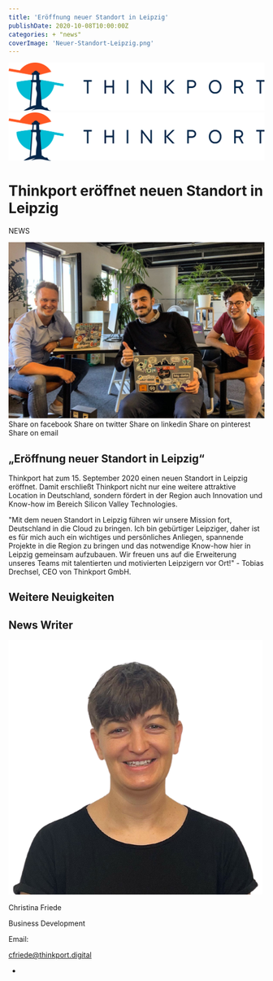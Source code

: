 ```yaml
---
title: 'Eröffnung neuer Standort in Leipzig'
publishDate: 2020-10-08T10:00:00Z
categories: + "news"
coverImage: 'Neuer-Standort-Leipzig.png'
---
```


[![Thinkport Logo](images/Logo_horizontral_new.png)](https://thinkport.digital)[![Thinkport Logo](images/Logo_horizontral_new.png)](https://thinkport.digital)

# Thinkport eröffnet neuen Standort in Leipzig

NEWS

![](images/Leipzig_tobi-Philipp-Tony_yes-1024x703.jpg) Share on facebook Share on twitter Share on linkedin Share on pinterest Share on email

## „Eröffnung neuer Standort in Leipzig“

Thinkport hat zum 15. September 2020 einen neuen Standort in Leipzig eröffnet. Damit erschließt Thinkport nicht nur eine weitere attraktive Location in Deutschland, sondern fördert in der Region auch Innovation und Know-how im Bereich Silicon Valley Technologies.

"Mit dem neuen Standort in Leipzig führen wir unsere Mission fort, Deutschland in die Cloud zu bringen. Ich bin gebürtiger Leipziger, daher ist es für mich auch ein wichtiges und persönliches Anliegen, spannende Projekte in die Region zu bringen und das notwendige Know-how hier in Leipzig gemeinsam aufzubauen. Wir freuen uns auf die Erweiterung unseres Teams mit talentierten und motivierten Leipzigern vor Ort!" - Tobias Drechsel, CEO von Thinkport GmbH.

## Weitere Neuigkeiten

## News Writer

![portrait Christina](images/Christina.png)

Christina Friede

Business Development

Email:

[cfriede@thinkport.digital](mailto:cfriede@thinkport.digital)

-  [](https://www.linkedin.com/in/christina-friede-2a6426168/)
